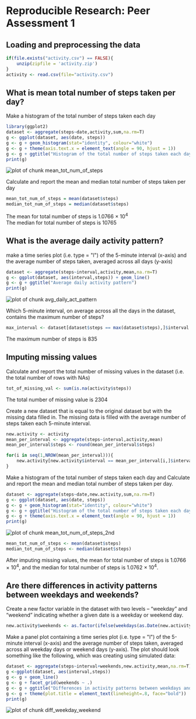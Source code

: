 # Reproducible Research: Peer Assessment 1


## Loading and preprocessing the data

```r
if(file.exists("activity.csv") == FALSE){
    unzip(zipfile = 'activity.zip')    
}
activity <- read.csv(file="activity.csv")
```

## What is mean total number of steps taken per day?

Make a histogram of the total number of steps taken each day

```r
library(ggplot2)
dataset <- aggregate(steps~date,activity,sum,na.rm=T)
g <- ggplot(dataset, aes(date, steps))
g <- g + geom_histogram(stat="identity", colour="white")
g <- g + theme(axis.text.x = element_text(angle = 90, hjust = 1))
g <- g + ggtitle("Histogram of the total number of steps taken each day")
print(g)
```

![plot of chunk mean_tot_num_of_steps](figure/mean_tot_num_of_steps.png) 

Calculate and report the mean and median total number of steps taken per day


```r
mean_tot_num_of_steps = mean(dataset$steps)
median_tot_num_of_steps = median(dataset$steps)
```
The mean for total number of steps is 1.0766 &times; 10<sup>4</sup>  
The median for total number of steps is 10765

## What is the average daily activity pattern?
make a time series plot (i.e. type = "l") of the 5-minute interval (x-axis) and  the average number of steps taken, averaged across all days (y-axis)


```r
dataset <- aggregate(steps~interval,activity,mean,na.rm=T)
g <- ggplot(dataset, aes(interval,steps)) + geom_line()
g <- g + ggtitle("Average daily activity pattern")
print(g)
```

![plot of chunk avg_daily_act_pattern](figure/avg_daily_act_pattern.png) 

Which 5-minute interval, on average across all the days in the dataset, contains the maximum number of steps?

```r
max_interval <- dataset[dataset$steps == max(dataset$steps),]$interval
```
The maximum number of steps is 835

## Imputing missing values

Calculate and report the total number of missing values in the dataset (i.e. the total number of rows with NAs)

```r
tot_of_missing_val <- sum(is.na(activity$steps))
```
The total number of missing value is 2304

Create a new dataset that is equal to the original dataset but with the missing data filled in.
The missing data is filled with the average number of steps taken each 5-minute interval.


```r
new.activity <- activity
mean_per_interval <- aggregate(steps~interval,activity,mean)
mean_per_interval$steps <- round(mean_per_interval$steps)

for(i in seq(1,NROW(mean_per_interval))){        
    new.activity[new.activity$interval == mean_per_interval[i,]$interval & is.na(new.activity$steps),]$steps <- mean_per_interval[i,]$steps
}
```

Make a histogram of the total number of steps taken each day and Calculate and report the mean and median total number of steps taken per day. 

```r
dataset <- aggregate(steps~date,new.activity,sum,na.rm=T)
g <- ggplot(dataset, aes(date, steps))
g <- g + geom_histogram(stat="identity", colour="white")
g <- g + ggtitle("Histogram of the total number of steps taken each day \n after imputing missing values")
g <- g + theme(axis.text.x = element_text(angle = 90, hjust = 1))
print(g)
```

![plot of chunk mean_tot_num_of_steps_2nd](figure/mean_tot_num_of_steps_2nd.png) 

```r
mean_tot_num_of_steps <- mean(dataset$steps)
median_tot_num_of_steps <- median(dataset$steps)
```

After imputing missing values, the mean for total number of steps is 1.0766 &times; 10<sup>4</sup>, and the median for total number of steps is 1.0762 &times; 10<sup>4</sup>.

## Are there differences in activity patterns between weekdays and weekends?

Create a new factor variable in the dataset with two levels – “weekday” and “weekend” indicating whether a given date is a weekday or weekend day.


```r
new.activity$weekends <- as.factor(ifelse(weekdays(as.Date(new.activity$date)) %in% c("Saturday","Sunday"),"weekend","weekday"))
```

Make a panel plot containing a time series plot (i.e. type = "l") of the 5-minute interval (x-axis) and the average number of steps taken, averaged across all weekday days or weekend days (y-axis). The plot should look something like the following, which was creating using simulated data:

```r
dataset <- aggregate(steps~interval+weekends,new.activity,mean,na.rm=T)
g <-ggplot(dataset, aes(interval,steps))  
g <- g + geom_line()  
g <- g + facet_grid(weekends ~ .)  
g <- g + ggtitle("Differences in activity patterns between weekdays and weekends")
g <- g + theme(plot.title = element_text(lineheight=.8, face="bold"))
print(g)
```

![plot of chunk diff_weekday_weekend](figure/diff_weekday_weekend.png) 


